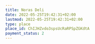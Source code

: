 ```yaml
---
title: Noras Deli
date: 2022-05-25T19:42:31+02:00
lastmod: 2022-05-25T19:42:31+02:00
type: place
place_id: ChIJHZvdo3spsUcRaRPSpZGKdtA
payment_status: 2
---
```

